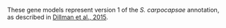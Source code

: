 These gene models represent version 1 of the _S. carpocapsae_ annotation, as described in [Dillman et al., 2015](https://pubmed.ncbi.nlm.nih.gov/26392177/).
